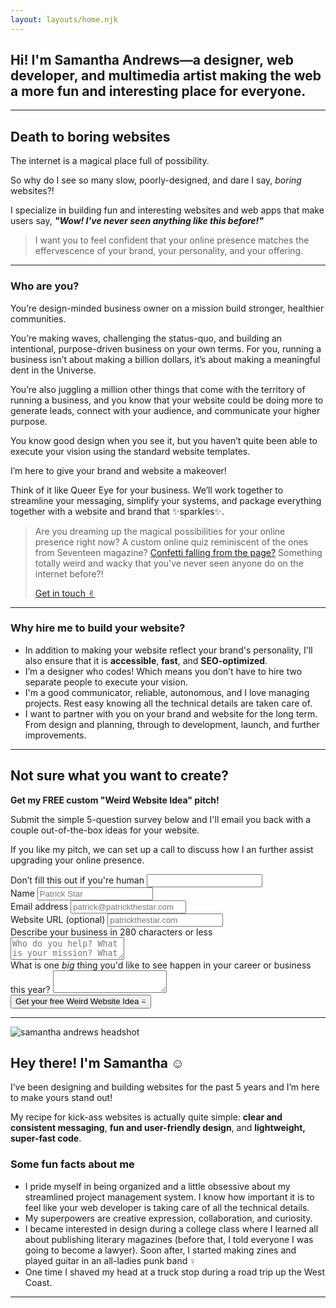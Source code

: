 ```yaml
---
layout: layouts/home.njk
---
```


<section class="home__hero">
  <h1>Hi! I'm Samantha Andrews—a <span class="gradient__text">designer</span>, <span class="gradient__text">web</span> <span class="gradient__text">developer</span>, and <span class="gradient__text">multimedia</span> <span class="gradient__text">artist</span> making the web a more fun and interesting place for everyone.</h1>
</section>

---

## Death to boring websites

The internet is a magical place full of possibility.

So why do I see so many slow, poorly-designed, and dare I say, _boring_ websites?!

I specialize in building fun and interesting websites and web apps that make users say, **_"Wow! I've never seen anything like this before!"_**

> I want you to feel confident that your online presence matches the effervescence of your brand, your personality, and your offering.

---

### Who are you?

You’re design-minded business owner on a mission build stronger, healthier communities.

You’re making waves, challenging the status-quo, and building an intentional, purpose-driven business on your own terms. For you, running a business isn’t about making a billion dollars, it’s about making a meaningful dent in the Universe.

You’re also juggling a million other things that come with the territory of running a business, and you know that your website could be doing more to generate leads, connect with your audience, and communicate your higher purpose.

You know good design when you see it, but you haven’t quite been able to execute your vision using the standard website templates.

I’m here to give your brand and website a makeover!

Think of it like Queer Eye for your business. We’ll work together to streamline your messaging, simplify your systems, and package everything together with a website and brand that ✨sparkles✨.

> Are you dreaming up the magical possibilities for your online presence right now? A custom online quiz reminiscent of the ones from Seventeen magazine? [Confetti falling from the page?](https://pizza-party-demo.netlify.app/) Something totally weird and wacky that you've never seen anyone do on the internet before?!
> <br />
>
> <p class="button button__colorful">
>   <a href="{{ '/hire-me/' | url }}">Get in touch ✌︎</a>
> </p>

---

### Why hire me to build your website?

- In addition to making your website reflect your brand's personality, I'll also ensure that it is **accessible**, **fast**, and **SEO-optimized**.
- I’m a designer who codes! Which means you don’t have to hire two separate people to execute your vision.
- I'm a good communicator, reliable, autonomous, and I love managing projects. Rest easy knowing all the technical details are taken care of.
- I want to partner with you on your brand and website for the long term. From design and planning, through to development, launch, and further improvements.

---

  <div class="calloutbox freebie__consultation">
    <h2 class="calloutbox__h2">
      Not sure what you want to create?
    </h2>
    <p>
      <strong>Get my FREE custom "Weird Website Idea" pitch!</strong>
    </p>
    <p>
      Submit the simple 5-question survey below and I'll email you back with a couple out-of-the-box ideas for your website.
    </p>
    <p>
      If you like my pitch, we can set up a call to discuss how I an further assist upgrading your online presence.
    </p>
  <form name="weird-website-idea-pitch-form" method="POST" netlify-honeypot="bot-field" data-netlify="true">
    <label class="form__label-hidden">Don’t fill this out if you're human <input name="bot-field" /></label>
    <label for="subject">
      <input name="subject" type="hidden" value="Weird website idea pitch from samantha-andrews.com"/>
    </label>
    <div class="form__input-wrap">
      <label>
        Name
        <input class="form__input form__contact-input" type="text" name="name" placeholder="Patrick Star" required/>
      </label>
    </div>
    <div class="form__input-wrap">
      <label>
        Email address
        <input class="form__input form__contact-input" type="email" name="email" placeholder="patrick@patrickthestar.com" required/>
      </label>
    </div>
    <div class="form__input-wrap">
      <label>
        Website URL (optional)
        <input class="form__input form__contact-input" type="url" name="website-URL" placeholder="patrickthestar.com"/>
      </label>
    </div>
    <div>
      <label>
      Describe your business in 280 characters or less
        <textarea class="form__text-area form__contact-input" name="business-description" maxlength="280" placeholder="Who do you help? What is your mission? What benefit do you provide? What is your product or service?" required></textarea>
      </label>
    </div>
        <div>
      <label>
      What is one <em>big</em> thing you'd like to see happen in your career or business this year?
        <textarea class="form__text-area form__contact-input" name="business-goal" maxlength="280" placeholder="" required></textarea>
      </label>
    </div>
    <button class="button form__input form__button" type="submit">
      Get your free Weird Website Idea ⍨
    </button>
  </form>
  </div>

---

<img class="curve__image" alt="samantha andrews headshot" src="https://samantha-andrews.s3.us-east-2.amazonaws.com/home/circle_headshot.png"/>

## Hey there! I'm Samantha ☺︎

I’ve been designing and building websites for the past 5 years and I’m here to make yours stand out!

My recipe for kick-ass websites is actually quite simple: **clear and consistent messaging**, **fun and user-friendly design**, and **lightweight, super-fast code**.

### Some fun facts about me

- I pride myself in being organized and a little obsessive about my streamlined project management system. I know how important it is to feel like your web developer is taking care of all the technical details.
- My superpowers are creative expression, collaboration, and curiosity.
- I became interested in design during a college class where I learned all about publishing literary magazines (before that, I told everyone I was going to become a lawyer). Soon after, I started making zines and played guitar in an all-ladies punk band ⍤
- One time I shaved my head at a truck stop during a road trip up the West Coast.

---
